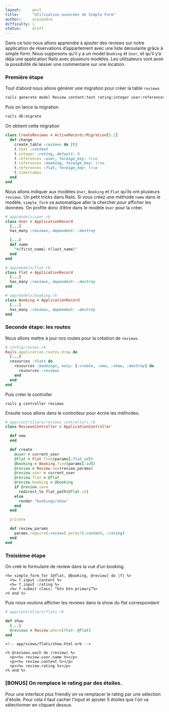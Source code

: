 ```yaml
---
layout:     post
title:      "Utilisation avancées de Simple Form"
author:     alexandre
difficulty: 1
status:     draft
---
```


Dans ce tuto nous allons apprendre à ajouter des reviews sur notre application de réservations d’appartement avec une liste déroulante grâce à simple form.
Nous supposons qu’il y a un model `Booking` et `User`, et qu’il y’a déjà une application Rails avec plusieurs modèles.
Les utilisateurs vont avoir la possibilité de laisser une commentaire sur une location.

### Première étape

Tout d’abord nous allons générer une migration pour créer la table `reviews`

```sh
rails generate model Review content:text rating:integer user:references booking:references flat:references
```

Puis on lance la migration

```sh
rails db:migrate
```

On obtient cette migration


```ruby
class CreateReviews < ActiveRecord::Migration[5.2]
  def change
    create_table :reviews do |t|
    t.text :content
    t.integer :rating, default: 0
    t.references :user, foreign_key: true
    t.references :booking, foreign_key: true
    t.references :flat, foreign_key: true
    t.timestamps
  end
end
```

Nous allons indiquer aux modèles `User`, `Booking` et `Flat` qu’ils ont plusieurs `reviews`. Un petit tricks dans Rails. Si vous créez une méthode `name` dans le modèle, `simple_form` va automatique aller la chercher pour afficher les données. On profite donc d’être dans le modèle `User` pour la créer.

```ruby
# app/models/user.rb
class User < ApplicationRecord
  [...]
  has_many :reviews, dependent: :destroy

  [...]
  def name
    "#{first_name} #{last_name}"
  end
end
```

```ruby
# app/models/flat.rb
class Flat < ApplicationRecord
  [...]
  has_many :reviews, dependent: :destroy
end
```

```ruby
# app/models/booking.rb
class Booking < ApplicationRecord
  [...]
  has_many :reviews, dependent: :destroy
end
```

### Seconde étape: les routes

Nous allons mettre à jour nos routes pour la création de `reviews`.

```ruby
# config/routes.rb
Rails.application.routes.draw do
  [...]
  resources :flats do
    resources :bookings, only: [:create, :new, :show, :destroy] do
      resources :reviews
    end
  end
end
```

Puis créer le controller

```
rails g controller reviews
```

Ensuite nous allons dans le controlleur pour écrire les méthodes.

```ruby
# app/controllers/reviews_controllers.rb
class ReviewsController < ApplicationController

  def new
  end

  def create
    @user = current_user
    @flat = Flat.find(params[:flat_id])
    @booking = Booking.find(params[:id])
    @review = Review.new(review_params)
    @review.user = current_user
    @review.flat = @flat
    @review.booking = @booking
    if @review.save
      redirect_to flat_path(@flat.id)
    else
      render "bookings/show"
    end
  end

  private

  def review_params
    params.require(:review).permit(:content, :rating)
  end
end
```

### Troisième étape

On créé le formulaire de review dans la vue d’un booking.

```erb
<%= simple_form_for [@flat, @booking, @review] do |f| %>
  <%= f.input :content %>
  <%= f.input :rating %>
  <%= f.submit class: “btn btn-primary”%>
<% end %>
```

Puis nous voulons afficher les reviews dans la show du flat correspondant

```ruby
# app/controllers/flats.rb

def show
  [...]
  @reviews = Review.where(flat: @flat)
end
```

```erb
<!-- app/views/flats/show.html.erb -->

<% @reviews.each do |review| %>
  <p><%= review.user.name %></p>
  <p><%= review.content %></p>
  <p><%= review.rating %></p>
<% end %>
```

### [BONUS] On remplace le rating par des étoiles.

Pour une interface plus friendly on va remplacer le rating par une sélection d'étoile. Pour cela il faut cacher l'input et ajouter 5 étoiles que l'on va sélectionner en cliquant dessus.
